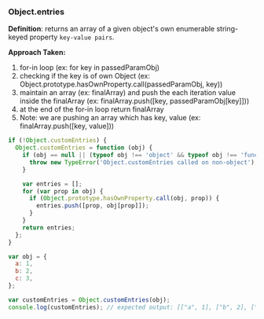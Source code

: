 ### Object.entries

**Definition**: returns an array of a given object's own enumerable string-keyed property `key-value pairs`.

<strong>Approach Taken:</strong>

1. for-in loop (ex: for key in passedParamObj)
2. checking if the key is of own Object (ex: Object.prototype.hasOwnProperty.call(passedParamObj, key))
3. maintain an array (ex: finalArray) and push the each iteration value inside the finalArray (ex: finalArray.push([key, passedParamObj[key]]))
4. at the end of the for-in loop return finalArray
5. Note: we are pushing an array which has key, value (ex: finalArray.push([key, value]))

```js
if (!Object.customEntries) {
  Object.customEntries = function (obj) {
    if (obj == null || (typeof obj !== 'object' && typeof obj !== 'function')) {
      throw new TypeError('Object.customEntries called on non-object');
    }

    var entries = [];
    for (var prop in obj) {
      if (Object.prototype.hasOwnProperty.call(obj, prop)) {
        entries.push([prop, obj[prop]]);
      }
    }
    return entries;
  };
}

var obj = {
  a: 1,
  b: 2,
  c: 3,
};

var customEntries = Object.customEntries(obj);
console.log(customEntries); // expected output: [["a", 1], ["b", 2], ["c", 3]]
```
